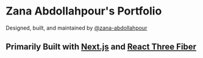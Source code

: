# Zana Abdollahpour's Portfolio

Designed, built, and maintained by [@zana-abdollahpour](https://github.com/zana-abdollahpour)

## Primarily Built with [Next.js](https://github.com/vercel/next.js) and [React Three Fiber](https://github.com/pmndrs/react-three-fiber)
